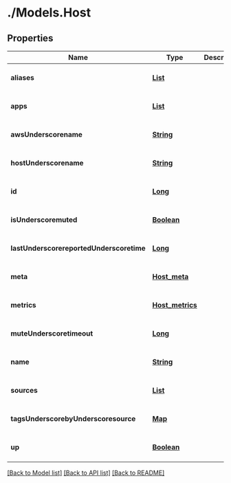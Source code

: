 # ./Models.Host
## Properties

Name | Type | Description | Notes
------------ | ------------- | ------------- | -------------
**aliases** | [**List**][1] |  | [optional] [default to null]
**apps** | [**List**][1] |  | [optional] [default to null]
**awsUnderscorename** | [**String**][1] |  | [optional] [default to null]
**hostUnderscorename** | [**String**][1] |  | [optional] [default to null]
**id** | [**Long**][2] |  | [optional] [default to null]
**isUnderscoremuted** | [**Boolean**][3] |  | [optional] [default to null]
**lastUnderscorereportedUnderscoretime** | [**Long**][2] |  | [optional] [default to null]
**meta** | [**Host_meta**][4] |  | [optional] [default to null]
**metrics** | [**Host_metrics**][5] |  | [optional] [default to null]
**muteUnderscoretimeout** | [**Long**][2] |  | [optional] [default to null]
**name** | [**String**][1] |  | [optional] [default to null]
**sources** | [**List**][1] |  | [optional] [default to null]
**tagsUnderscorebyUnderscoresource** | [**Map**][6] |  | [optional] [default to null]
**up** | [**Boolean**][3] |  | [optional] [default to null]

[[Back to Model list]][7] [[Back to API list]][8] [[Back to README]][9]

[1]: string.md
[2]: long.md
[3]: boolean.md
[4]: Host_meta.md
[5]: Host_metrics.md
[6]: array.md
[7]: ../README.md#documentation-for-models
[8]: ../README.md#documentation-for-api-endpoints
[9]: ../README.md
